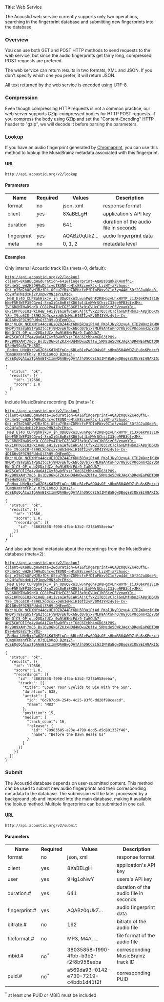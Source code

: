 Title: Web Service

The Acoustid web service currently supports only two operations, searching in the 
fingerprint database and submitting new fingerprints into the database.

### Overview

You can use both GET and POST HTTP methods to send requests to the web service,
but since the audio fingerprints get fairly long, compressed POST requests are prefered.

The web service can return results in two formats, XML and JSON. If you don't specify
which one you prefer, it will return JSON.

All text returned by the web service is encoded using UTF-8.

### Compression

Even though compressing HTTP requests is not a common practice, our web server
supports GZip-compressed bodies for HTTP POST requests. If you compress the body
using GZip and set the "Content-Encoding" HTTP header to "gzip", we will decode it
before parsing the parameters.

### Lookup

If you have an audio fingerprint generated by [Chromaprint](/chromaprint), you can use
this method to lookup the MusicBrainz metadata associated with this fingerprint.

#### URL

    http://api.acoustid.org/v2/lookup

#### Parameters

<table class="listing">
	<tr>
		<th>Name</th>
		<th>Required</th>
		<th>Values</th>
		<th>Description</th>
	</tr>
	<tr>
		<td>format</td>
		<td>no</td>
		<td>json, xml</td>
		<td>response format</td>
	</tr>
	<tr>
		<td>client</td>
		<td>yes</td>
		<td>8XaBELgH</td>
		<td>application's API key</td>
	</tr>
	<tr>
		<td>duration</td>
		<td>yes</td>
		<td>641</td>
		<td>duration of the audio file in seconds</td>
	</tr>
	<tr>
		<td>fingerprint</td>
		<td>yes</td>
		<td>AQABz0qUkZ...</td>
		<td>audio fingerprint data</td>
	</tr>
	<tr>
		<td>meta</td>
		<td>no</td>
		<td>0, 1, 2</td>
		<td>metadata level</td>
	</tr>
</table>

#### Examples

Only internal Acoustid track IDs (meta=0, default):

<pre><code><a href="http://api.acoustid.org/v2/lookup?client=8XaBELgH&duration=641&fingerprint=AQABz0qUkZK4oOfhL-CPc4e5C_wW2H2QH9uDL4cvoT8UNQ-eHtsE8cceeFJx-LiiHT-aPzhxoc-Opj_eI5d2hOFyMJRzfDk-QSsu7fBxqZDMHcfxPfDIoPWxv9C1o3yg44d_3Df2GJaUQeeR-cb2HfaPNsdxHj2PJnpwPMN3aPcEMzd-_MeB_Ej4D_CLP8ghHjkJv_jh_UDuQ8xnILwunPg6hF2R8HgzvLhxHVYP_ziJX0eKPnIE1UePMByDJyg7wz_6yELsB8n4oDmDa0Gv40hf6D3CE3_wH6HFaxCPUD9-hNeF5MfWEP3SCGym4-SxnXiGs0mRjEXD6fgl4LmKWrSChzzC33ge9PB3otyJMk-IVC6R8MTNwD9qKQ_CC8kPv4THzEGZS8GPI3x0iGVUxC1hRSizC5VzoamYDi-uR7iKPhGSI82PkiWeB_eHijvsaIWfBCWH5AjjCfVxZ1TQ3CvCTclGnEMfHbnZFA8pjD6KXwd__Cn-Y8e_I9cq6CR-4S9KLXqQcsxxoWh3eMxiHI6TIzyPv0M43YHz4yte-Cv-4D16Hv9F9C9SPUdyGtZRHV-OHEeeGD--BKcjVLOK_NCDXMfx44dzHEiOZ0Z44Rf6DH5R3uiPj4d_PKolJNyRJzyu4_CTD2WOvzjKH9GPb4cUP1Av9EuQd8fGCFee4JlRHi18xQh96NLxkCgfWFKOH6WGeoe4I3za4c5hTscTPEZTES1x8kE-9MQPjT8a8gh5fPgQZtqCFj9MDvp6fDx6NCd07bjx7MLR9AhtnFnQ70GjOcV0opmm4zpY3SOa7HiwdTtyHa6NC4e-HN-OfC5-OP_gLe2QDxfUCz_0w9l65HiPAz9-IaGOUA7-4MZ5CWFOlIfe4yUa6AiZGxf6w0fFxsjTOdC6Itbh4mGD63iPH9-RFy909XAMj7mC5_BvlDyO6kGTZKJxHUd4NDwuZUffw_5RMsde5CWkJAgXnDReNEaP6DTOQ65yaD88HoeX8fge-DSeHo9Qa8cTHc80I-_RoHxx_UHeBxrJw62Q34Kd7MEfpCcu6BLeB1ePw6OO4sOF_sHhmB504WWDZiEu8sKPpkcfCT9xfej0o0lr4T5yNJeOvjmu40w-TDmqHXmYgfFhFy_M7tD1o0cO_B2ms2j-ACEEQgQgAIwzTgAGmBIKIImNQAABwgQATAlhDGCCEIGIIM4BaBgwQBogEBIOESEIA8ARI5xAhxEFmAGAMCKAURKQQpQzRAAkCCBQEAKkQYIYIQQxCixCDADCABMAE0gpJIgyxhEDiCKCCIGAEIgJIQByAhFgGACCACMRQEyBAoxQiHiCBCFOECQFAIgAABR2QAgFjCDMA0AUMIoAIMChQghChASGEGeYEAIAIhgBSErnJPPEGWYAMgw05AhiiGHiBBBGGSCQcQgwRYJwhDDhgCSCSSEIQYwILoyAjAIigBFEUQK8gAYAQ5BCAAjkjCCAEEMZAUQAZQCjCCkpCgFMCCiIcVIAZZgilAQAiSHQECOcQAQIc4QClAHAjDDGkAGAMUoBgyhihgEChFCAAWEIEYwIJYwViAAlHCBIGEIEAEIQAoBwwgwiEBAEEEOoEwBY4wRwxAhBgAcKAESIQAwwIowRFhoBhAE">http://api.acoustid.org/v2/lookup?client=8XaBELgH&duration=641&fingerprint=AQABz0qUkZK4oOfhL-CPc4e5C_wW2H2QH9uDL4cvoT8UNQ-eHtsE8cceeFJx-LiiHT-aPzhxoc-Opj_eI5d2hOFyMJRzfDk-QSsu7fBxqZDMHcfxPfDIoPWxv9C1o3yg44d_3Df2GJaUQeeR-cb2HfaPNsdxHj2PJnpwPMN3aPcEMzd-_MeB_Ej4D_CLP8ghHjkJv_jh_UDuQ8xnILwunPg6hF2R8HgzvLhxHVYP_ziJX0eKPnIE1UePMByDJyg7wz_6yELsB8n4oDmDa0Gv40hf6D3CE3_wH6HFaxCPUD9-hNeF5MfWEP3SCGym4-SxnXiGs0mRjEXD6fgl4LmKWrSChzzC33ge9PB3otyJMk-IVC6R8MTNwD9qKQ_CC8kPv4THzEGZS8GPI3x0iGVUxC1hRSizC5VzoamYDi-uR7iKPhGSI82PkiWeB_eHijvsaIWfBCWH5AjjCfVxZ1TQ3CvCTclGnEMfHbnZFA8pjD6KXwd__Cn-Y8e_I9cq6CR-4S9KLXqQcsxxoWh3eMxiHI6TIzyPv0M43YHz4yte-Cv-4D16Hv9F9C9SPUdyGtZRHV-OHEeeGD--BKcjVLOK_NCDXMfx44dzHEiOZ0Z44Rf6DH5R3uiPj4d_PKolJNyRJzyu4_CTD2WOvzjKH9GPb4cUP1Av9EuQd8fGCFee4JlRHi18xQh96NLxkCgfWFKOH6WGeoe4I3za4c5hTscTPEZTES1x8kE-9MQPjT8a8gh5fPgQZtqCFj9MDvp6fDx6NCd07bjx7MLR9AhtnFnQ70GjOcV0opmm4zpY3SOa7HiwdTtyHa6NC4e-HN-OfC5-OP_gLe2QDxfUCz_0w9l65HiPAz9-IaGOUA7-4MZ5CWFOlIfe4yUa6AiZGxf6w0fFxsjTOdC6Itbh4mGD63iPH9-RFy909XAMj7mC5_BvlDyO6kGTZKJxHUd4NDwuZUffw_5RMsde5CWkJAgXnDReNEaP6DTOQ65yaD88HoeX8fge-DSeHo9Qa8cTHc80I-_RoHxx_UHeBxrJw62Q34Kd7MEfpCcu6BLeB1ePw6OO4sOF_sHhmB504WWDZiEu8sKPpkcfCT9xfej0o0lr4T5yNJeOvjmu40w-TDmqHXmYgfFhFy_M7tD1o0cO_B2ms2j-ACEEQgQgAIwzTgAGmBIKIImNQAABwgQATAlhDGCCEIGIIM4BaBgwQBogEBIOESEIA8ARI5xAhxEFmAGAMCKAURKQQpQzRAAkCCBQEAKkQYIYIQQxCixCDADCABMAE0gpJIgyxhEDiCKCCIGAEIgJIQByAhFgGACCACMRQEyBAoxQiHiCBCFOECQFAIgAABR2QAgFjCDMA0AUMIoAIMChQghChASGEGeYEAIAIhgBSErnJPPEGWYAMgw05AhiiGHiBBBGGSCQcQgwRYJwhDDhgCSCSSEIQYwILoyAjAIigBFEUQK8gAYAQ5BCAAjkjCCAEEMZAUQAZQCjCCkpCgFMCCiIcVIAZZgilAQAiSHQECOcQAQIc4QClAHAjDDGkAGAMUoBgyhihgEChFCAAWEIEYwIJYwViAAlHCBIGEIEAEIQAoBwwgwiEBAEEEOoEwBY4wRwxAhBgAcKAESIQAwwIowRFhoBhAE</a></code></pre>

    {
      "status": "ok",
      "results": [{
        "id": 112686,
        "score": 1.0
      }]
    }

Include MusicBrainz recording IDs (meta=1):

<pre><code><a href="http://api.acoustid.org/v2/lookup?client=8XaBELgH&meta=1&duration=641&fingerprint=AQABz0qUkZK4oOfhL-CPc4e5C_wW2H2QH9uDL4cvoT8UNQ-eHtsE8cceeFJx-LiiHT-aPzhxoc-Opj_eI5d2hOFyMJRzfDk-QSsu7fBxqZDMHcfxPfDIoPWxv9C1o3yg44d_3Df2GJaUQeeR-cb2HfaPNsdxHj2PJnpwPMN3aPcEMzd-_MeB_Ej4D_CLP8ghHjkJv_jh_UDuQ8xnILwunPg6hF2R8HgzvLhxHVYP_ziJX0eKPnIE1UePMByDJyg7wz_6yELsB8n4oDmDa0Gv40hf6D3CE3_wH6HFaxCPUD9-hNeF5MfWEP3SCGym4-SxnXiGs0mRjEXD6fgl4LmKWrSChzzC33ge9PB3otyJMk-IVC6R8MTNwD9qKQ_CC8kPv4THzEGZS8GPI3x0iGVUxC1hRSizC5VzoamYDi-uR7iKPhGSI82PkiWeB_eHijvsaIWfBCWH5AjjCfVxZ1TQ3CvCTclGnEMfHbnZFA8pjD6KXwd__Cn-Y8e_I9cq6CR-4S9KLXqQcsxxoWh3eMxiHI6TIzyPv0M43YHz4yte-Cv-4D16Hv9F9C9SPUdyGtZRHV-OHEeeGD--BKcjVLOK_NCDXMfx44dzHEiOZ0Z44Rf6DH5R3uiPj4d_PKolJNyRJzyu4_CTD2WOvzjKH9GPb4cUP1Av9EuQd8fGCFee4JlRHi18xQh96NLxkCgfWFKOH6WGeoe4I3za4c5hTscTPEZTES1x8kE-9MQPjT8a8gh5fPgQZtqCFj9MDvp6fDx6NCd07bjx7MLR9AhtnFnQ70GjOcV0opmm4zpY3SOa7HiwdTtyHa6NC4e-HN-OfC5-OP_gLe2QDxfUCz_0w9l65HiPAz9-IaGOUA7-4MZ5CWFOlIfe4yUa6AiZGxf6w0fFxsjTOdC6Itbh4mGD63iPH9-RFy909XAMj7mC5_BvlDyO6kGTZKJxHUd4NDwuZUffw_5RMsde5CWkJAgXnDReNEaP6DTOQ65yaD88HoeX8fge-DSeHo9Qa8cTHc80I-_RoHxx_UHeBxrJw62Q34Kd7MEfpCcu6BLeB1ePw6OO4sOF_sHhmB504WWDZiEu8sKPpkcfCT9xfej0o0lr4T5yNJeOvjmu40w-TDmqHXmYgfFhFy_M7tD1o0cO_B2ms2j-ACEEQgQgAIwzTgAGmBIKIImNQAABwgQATAlhDGCCEIGIIM4BaBgwQBogEBIOESEIA8ARI5xAhxEFmAGAMCKAURKQQpQzRAAkCCBQEAKkQYIYIQQxCixCDADCABMAE0gpJIgyxhEDiCKCCIGAEIgJIQByAhFgGACCACMRQEyBAoxQiHiCBCFOECQFAIgAABR2QAgFjCDMA0AUMIoAIMChQghChASGEGeYEAIAIhgBSErnJPPEGWYAMgw05AhiiGHiBBBGGSCQcQgwRYJwhDDhgCSCSSEIQYwILoyAjAIigBFEUQK8gAYAQ5BCAAjkjCCAEEMZAUQAZQCjCCkpCgFMCCiIcVIAZZgilAQAiSHQECOcQAQIc4QClAHAjDDGkAGAMUoBgyhihgEChFCAAWEIEYwIJYwViAAlHCBIGEIEAEIQAoBwwgwiEBAEEEOoEwBY4wRwxAhBgAcKAESIQAwwIowRFhoBhAE">http://api.acoustid.org/v2/lookup?client=8XaBELgH&meta=1&duration=641&fingerprint=AQABz0qUkZK4oOfhL-CPc4e5C_wW2H2QH9uDL4cvoT8UNQ-eHtsE8cceeFJx-LiiHT-aPzhxoc-Opj_eI5d2hOFyMJRzfDk-QSsu7fBxqZDMHcfxPfDIoPWxv9C1o3yg44d_3Df2GJaUQeeR-cb2HfaPNsdxHj2PJnpwPMN3aPcEMzd-_MeB_Ej4D_CLP8ghHjkJv_jh_UDuQ8xnILwunPg6hF2R8HgzvLhxHVYP_ziJX0eKPnIE1UePMByDJyg7wz_6yELsB8n4oDmDa0Gv40hf6D3CE3_wH6HFaxCPUD9-hNeF5MfWEP3SCGym4-SxnXiGs0mRjEXD6fgl4LmKWrSChzzC33ge9PB3otyJMk-IVC6R8MTNwD9qKQ_CC8kPv4THzEGZS8GPI3x0iGVUxC1hRSizC5VzoamYDi-uR7iKPhGSI82PkiWeB_eHijvsaIWfBCWH5AjjCfVxZ1TQ3CvCTclGnEMfHbnZFA8pjD6KXwd__Cn-Y8e_I9cq6CR-4S9KLXqQcsxxoWh3eMxiHI6TIzyPv0M43YHz4yte-Cv-4D16Hv9F9C9SPUdyGtZRHV-OHEeeGD--BKcjVLOK_NCDXMfx44dzHEiOZ0Z44Rf6DH5R3uiPj4d_PKolJNyRJzyu4_CTD2WOvzjKH9GPb4cUP1Av9EuQd8fGCFee4JlRHi18xQh96NLxkCgfWFKOH6WGeoe4I3za4c5hTscTPEZTES1x8kE-9MQPjT8a8gh5fPgQZtqCFj9MDvp6fDx6NCd07bjx7MLR9AhtnFnQ70GjOcV0opmm4zpY3SOa7HiwdTtyHa6NC4e-HN-OfC5-OP_gLe2QDxfUCz_0w9l65HiPAz9-IaGOUA7-4MZ5CWFOlIfe4yUa6AiZGxf6w0fFxsjTOdC6Itbh4mGD63iPH9-RFy909XAMj7mC5_BvlDyO6kGTZKJxHUd4NDwuZUffw_5RMsde5CWkJAgXnDReNEaP6DTOQ65yaD88HoeX8fge-DSeHo9Qa8cTHc80I-_RoHxx_UHeBxrJw62Q34Kd7MEfpCcu6BLeB1ePw6OO4sOF_sHhmB504WWDZiEu8sKPpkcfCT9xfej0o0lr4T5yNJeOvjmu40w-TDmqHXmYgfFhFy_M7tD1o0cO_B2ms2j-ACEEQgQgAIwzTgAGmBIKIImNQAABwgQATAlhDGCCEIGIIM4BaBgwQBogEBIOESEIA8ARI5xAhxEFmAGAMCKAURKQQpQzRAAkCCBQEAKkQYIYIQQxCixCDADCABMAE0gpJIgyxhEDiCKCCIGAEIgJIQByAhFgGACCACMRQEyBAoxQiHiCBCFOECQFAIgAABR2QAgFjCDMA0AUMIoAIMChQghChASGEGeYEAIAIhgBSErnJPPEGWYAMgw05AhiiGHiBBBGGSCQcQgwRYJwhDDhgCSCSSEIQYwILoyAjAIigBFEUQK8gAYAQ5BCAAjkjCCAEEMZAUQAZQCjCCkpCgFMCCiIcVIAZZgilAQAiSHQECOcQAQIc4QClAHAjDDGkAGAMUoBgyhihgEChFCAAWEIEYwIJYwViAAlHCBIGEIEAEIQAoBwwgwiEBAEEEOoEwBY4wRwxAhBgAcKAESIQAwwIowRFhoBhAE</a></code></pre>

    {
      "status": "ok",
      "results": [{
        "id": 112686,
        "score": 1.0,
        "recordings": [{
          "id": "38035858-f990-4fbb-b3b2-f2f8b958eeba"
        }]
      }]
    }

And also additional metadata about the recordings from the MusicBrainz database (meta=2):

<pre><code><a href="http://api.acoustid.org/v2/lookup?client=8XaBELgH&meta=2&duration=641&fingerprint=AQABz0qUkZK4oOfhL-CPc4e5C_wW2H2QH9uDL4cvoT8UNQ-eHtsE8cceeFJx-LiiHT-aPzhxoc-Opj_eI5d2hOFyMJRzfDk-QSsu7fBxqZDMHcfxPfDIoPWxv9C1o3yg44d_3Df2GJaUQeeR-cb2HfaPNsdxHj2PJnpwPMN3aPcEMzd-_MeB_Ej4D_CLP8ghHjkJv_jh_UDuQ8xnILwunPg6hF2R8HgzvLhxHVYP_ziJX0eKPnIE1UePMByDJyg7wz_6yELsB8n4oDmDa0Gv40hf6D3CE3_wH6HFaxCPUD9-hNeF5MfWEP3SCGym4-SxnXiGs0mRjEXD6fgl4LmKWrSChzzC33ge9PB3otyJMk-IVC6R8MTNwD9qKQ_CC8kPv4THzEGZS8GPI3x0iGVUxC1hRSizC5VzoamYDi-uR7iKPhGSI82PkiWeB_eHijvsaIWfBCWH5AjjCfVxZ1TQ3CvCTclGnEMfHbnZFA8pjD6KXwd__Cn-Y8e_I9cq6CR-4S9KLXqQcsxxoWh3eMxiHI6TIzyPv0M43YHz4yte-Cv-4D16Hv9F9C9SPUdyGtZRHV-OHEeeGD--BKcjVLOK_NCDXMfx44dzHEiOZ0Z44Rf6DH5R3uiPj4d_PKolJNyRJzyu4_CTD2WOvzjKH9GPb4cUP1Av9EuQd8fGCFee4JlRHi18xQh96NLxkCgfWFKOH6WGeoe4I3za4c5hTscTPEZTES1x8kE-9MQPjT8a8gh5fPgQZtqCFj9MDvp6fDx6NCd07bjx7MLR9AhtnFnQ70GjOcV0opmm4zpY3SOa7HiwdTtyHa6NC4e-HN-OfC5-OP_gLe2QDxfUCz_0w9l65HiPAz9-IaGOUA7-4MZ5CWFOlIfe4yUa6AiZGxf6w0fFxsjTOdC6Itbh4mGD63iPH9-RFy909XAMj7mC5_BvlDyO6kGTZKJxHUd4NDwuZUffw_5RMsde5CWkJAgXnDReNEaP6DTOQ65yaD88HoeX8fge-DSeHo9Qa8cTHc80I-_RoHxx_UHeBxrJw62Q34Kd7MEfpCcu6BLeB1ePw6OO4sOF_sHhmB504WWDZiEu8sKPpkcfCT9xfej0o0lr4T5yNJeOvjmu40w-TDmqHXmYgfFhFy_M7tD1o0cO_B2ms2j-ACEEQgQgAIwzTgAGmBIKIImNQAABwgQATAlhDGCCEIGIIM4BaBgwQBogEBIOESEIA8ARI5xAhxEFmAGAMCKAURKQQpQzRAAkCCBQEAKkQYIYIQQxCixCDADCABMAE0gpJIgyxhEDiCKCCIGAEIgJIQByAhFgGACCACMRQEyBAoxQiHiCBCFOECQFAIgAABR2QAgFjCDMA0AUMIoAIMChQghChASGEGeYEAIAIhgBSErnJPPEGWYAMgw05AhiiGHiBBBGGSCQcQgwRYJwhDDhgCSCSSEIQYwILoyAjAIigBFEUQK8gAYAQ5BCAAjkjCCAEEMZAUQAZQCjCCkpCgFMCCiIcVIAZZgilAQAiSHQECOcQAQIc4QClAHAjDDGkAGAMUoBgyhihgEChFCAAWEIEYwIJYwViAAlHCBIGEIEAEIQAoBwwgwiEBAEEEOoEwBY4wRwxAhBgAcKAESIQAwwIowRFhoBhAE">http://api.acoustid.org/v2/lookup?client=8XaBELgH&meta=2&duration=641&fingerprint=AQABz0qUkZK4oOfhL-CPc4e5C_wW2H2QH9uDL4cvoT8UNQ-eHtsE8cceeFJx-LiiHT-aPzhxoc-Opj_eI5d2hOFyMJRzfDk-QSsu7fBxqZDMHcfxPfDIoPWxv9C1o3yg44d_3Df2GJaUQeeR-cb2HfaPNsdxHj2PJnpwPMN3aPcEMzd-_MeB_Ej4D_CLP8ghHjkJv_jh_UDuQ8xnILwunPg6hF2R8HgzvLhxHVYP_ziJX0eKPnIE1UePMByDJyg7wz_6yELsB8n4oDmDa0Gv40hf6D3CE3_wH6HFaxCPUD9-hNeF5MfWEP3SCGym4-SxnXiGs0mRjEXD6fgl4LmKWrSChzzC33ge9PB3otyJMk-IVC6R8MTNwD9qKQ_CC8kPv4THzEGZS8GPI3x0iGVUxC1hRSizC5VzoamYDi-uR7iKPhGSI82PkiWeB_eHijvsaIWfBCWH5AjjCfVxZ1TQ3CvCTclGnEMfHbnZFA8pjD6KXwd__Cn-Y8e_I9cq6CR-4S9KLXqQcsxxoWh3eMxiHI6TIzyPv0M43YHz4yte-Cv-4D16Hv9F9C9SPUdyGtZRHV-OHEeeGD--BKcjVLOK_NCDXMfx44dzHEiOZ0Z44Rf6DH5R3uiPj4d_PKolJNyRJzyu4_CTD2WOvzjKH9GPb4cUP1Av9EuQd8fGCFee4JlRHi18xQh96NLxkCgfWFKOH6WGeoe4I3za4c5hTscTPEZTES1x8kE-9MQPjT8a8gh5fPgQZtqCFj9MDvp6fDx6NCd07bjx7MLR9AhtnFnQ70GjOcV0opmm4zpY3SOa7HiwdTtyHa6NC4e-HN-OfC5-OP_gLe2QDxfUCz_0w9l65HiPAz9-IaGOUA7-4MZ5CWFOlIfe4yUa6AiZGxf6w0fFxsjTOdC6Itbh4mGD63iPH9-RFy909XAMj7mC5_BvlDyO6kGTZKJxHUd4NDwuZUffw_5RMsde5CWkJAgXnDReNEaP6DTOQ65yaD88HoeX8fge-DSeHo9Qa8cTHc80I-_RoHxx_UHeBxrJw62Q34Kd7MEfpCcu6BLeB1ePw6OO4sOF_sHhmB504WWDZiEu8sKPpkcfCT9xfej0o0lr4T5yNJeOvjmu40w-TDmqHXmYgfFhFy_M7tD1o0cO_B2ms2j-ACEEQgQgAIwzTgAGmBIKIImNQAABwgQATAlhDGCCEIGIIM4BaBgwQBogEBIOESEIA8ARI5xAhxEFmAGAMCKAURKQQpQzRAAkCCBQEAKkQYIYIQQxCixCDADCABMAE0gpJIgyxhEDiCKCCIGAEIgJIQByAhFgGACCACMRQEyBAoxQiHiCBCFOECQFAIgAABR2QAgFjCDMA0AUMIoAIMChQghChASGEGeYEAIAIhgBSErnJPPEGWYAMgw05AhiiGHiBBBGGSCQcQgwRYJwhDDhgCSCSSEIQYwILoyAjAIigBFEUQK8gAYAQ5BCAAjkjCCAEEMZAUQAZQCjCCkpCgFMCCiIcVIAZZgilAQAiSHQECOcQAQIc4QClAHAjDDGkAGAMUoBgyhihgEChFCAAWEIEYwIJYwViAAlHCBIGEIEAEIQAoBwwgwiEBAEEEOoEwBY4wRwxAhBgAcKAESIQAwwIowRFhoBhAE</a></code></pre>

    {
      "status": "ok",
      "results": [{
        "id": 112686,
        "score": 1.0,
        "recordings": [{
          "id": "38035858-f990-4fbb-b3b2-f2f8b958eeba",
          "tracks": [{
            "title": "Lower Your Eyelids to Die With the Sun",
            "duration": 638,
            "artist": {
              "id": "6d7b7cd4-254b-4c25-83f6-dd20f98ceacd",
              "name": "M83"
            },
            "position": 15,
            "medium": {
              "track_count": 16,
              "release": {
                "id": "79903505-a23e-4790-8cd5-d5d801337f46",
                "name": "Before the Dawn Heals Us"
              }
            }
          }]
        }]
      }]
    }

### Submit

The Acoustid database depends on user-submitted content. This method can be used to
submit new audio fingerprints and their corresponding metadata to the database. The
submission will be later processed by a background job and imported into the main
database, making it available the lookup method. Multiple fingerprints can be submitted
in one call.

#### URL

    http://api.acoustid.org/v2/submit

#### Parameters

<table class="listing">
	<tr>
		<th>Name</th>
		<th>Required</th>
		<th>Values</th>
		<th>Description</th>
	</tr>
	<tr>
		<td>format</td>
		<td>no</td>
		<td>json, xml</td>
		<td>response format</td>
	</tr>
	<tr>
		<td>client</td>
		<td>yes</td>
		<td>8XaBELgH</td>
		<td>application's API key</td>
	</tr>
	<tr>
		<td>user</td>
		<td>yes</td>
		<td>9Hg1oNwY</td>
		<td>users's API key</td>
	</tr>
	<tr>
		<td>duration.#</td>
		<td>yes</td>
		<td>641</td>
		<td>duration of the audio file in seconds</td>
	</tr>
	<tr>
		<td>fingerprint.#</td>
		<td>yes</td>
		<td>AQABz0qUkZ...</td>
		<td>audio fingerprint data</td>
	</tr>
	<tr>
		<td>bitrate.#</td>
		<td>no</td>
		<td>192</td>
		<td>bitrate of the audio file</td>
	</tr>
	<tr>
		<td>fileformat.#</td>
		<td>no</td>
		<td>MP3, M4A, ...</td>
		<td>file format of the audio file</td>
	</tr>
	<tr>
		<td>mbid.#</td>
		<td>no<sup>*</sup></td>
		<td>38035858-f990-4fbb-b3b2-f2f8b958eeba</td>
		<td>corresponding MusicBrainz track ID</td>
	</tr>
	<tr>
		<td>puid.#</td>
		<td>no<sup>*</sup></td>
		<td>a569da93-0142-e730-7219-c4bdb1d41f2f	</td>
		<td>corresponding PUID</td>
	</tr>
</table>

<sup>*</sup> at least one PUID or MBID must be included

